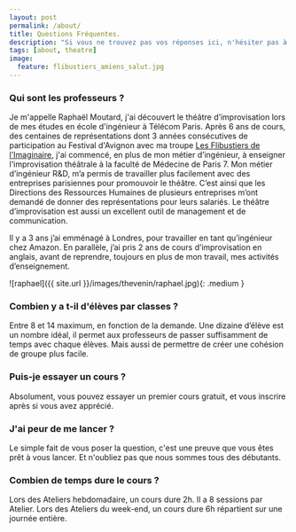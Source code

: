 ```yaml
---
layout: post
permalink: /about/
title: Questions Fréquentes.
description: "Si vous ne trouvez pas vos réponses ici, n'hésiter pas à nous envoyer un email."
tags: [about, theatre]
image:
  feature: flibustiers_amiens_salut.jpg
---
```


### Qui sont les professeurs ?
Je m'appelle Raphaël Moutard, j'ai découvert le théâtre d’improvisation lors de mes études en école d'ingénieur à Télécom Paris. Après 6 ans de cours, des centaines de représentations dont 3 années consécutives de participation au Festival d'Avignon avec ma troupe [Les Flibustiers de l'Imaginaire][flibustiers], j'ai commencé, en plus de mon métier d’ingénieur, à enseigner l'improvisation théâtrale à la faculté de Médecine de Paris 7. Mon métier d’ingénieur R&D, m’a permis de travailler plus facilement avec des entreprises parisiennes pour promouvoir le théâtre. C’est ainsi que les Directions des Ressources Humaines de plusieurs entreprises m’ont demandé de donner des représentations pour leurs salariés. Le théâtre d’improvisation est aussi un excellent outil de management et de communication.

Il y a 3 ans j’ai emménagé à Londres, pour travailler en tant qu’ingénieur chez Amazon. En parallèle, j’ai pris 2 ans de cours d’improvisation en anglais, avant de reprendre, toujours en plus de mon travail, mes activités d’enseignement.

![raphael]({{ site.url }}/images/thevenin/raphael.jpg){: .medium }


### Combien y a t-il d'élèves par classes ?
Entre 8 et 14 maximum, en fonction de la demande. Une dizaine d’élève est un nombre idéal, il permet aux professeurs de passer suffisamment de temps avec chaque élèves. Mais aussi de permettre de créer une cohésion de groupe plus facile.

### Puis-je essayer un cours ?
Absolument, vous pouvez essayer un premier cours gratuit, et vous inscrire après si vous avez apprécié.

### J'ai peur de me lancer ?
Le simple fait de vous poser la question, c'est une preuve que vous êtes prêt à vous lancer. Et n'oubliez pas que nous sommes tous des débutants.

### Combien de temps dure le cours ?
Lors des Ateliers hebdomadaire, un cours dure 2h. Il a 8 sessions par Atelier.
Lors des Ateliers du week-end, un cours dure 6h répartient sur une journée entière.



[flibustiers]: https://www.facebook.com/lesflibustiers/ "Les Flibustiers de l'Imaginaire"

